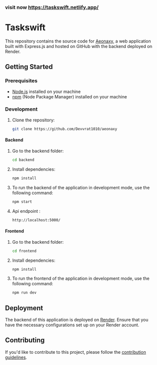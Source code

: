 ### visit now https://taskswift.netlify.app/

# Taskswift

This repository contains the source code for [Aeonaxy](https://aeonaxydev.netlify.app/), a web application built with Express.js and hosted on GitHub with the backend deployed on Render.

## Getting Started

### Prerequisites

- [Node.js](https://nodejs.org/) installed on your machine
- [npm](https://www.npmjs.com/) (Node Package Manager) installed on your machine


### Development
1. Clone the repository:
    ```bash
    git clone https://github.com/Devvrat1010/aeonaxy
    ```
#### Backend 
1. Go to the backend folder:
   ```bash
   cd backend
    ```
   
2. Install dependencies:
    ```bash
    npm install
    ```
    
3. To run the backend of the application in development mode, use the following command:
    ```bash
    npm start
    ```
    
4. Api endpoint :
    ```bash
    http://localhost:5000/
    ```
    
#### Frontend 
1. Go to the backend folder:
   ```bash
   cd frontend
    ```
   
2. Install dependencies:
    ```bash
    npm install
    ```
    
3. To run the frontend of the application in development mode, use the following command:
    ```bash
    npm run dev
    ```

## Deployment

The backend of this application is deployed on [Render](https://render.com/). Ensure that you have the necessary configurations set up on your Render account.

## Contributing

If you'd like to contribute to this project, please follow the [contribution guidelines](CONTRIBUTING.md).
